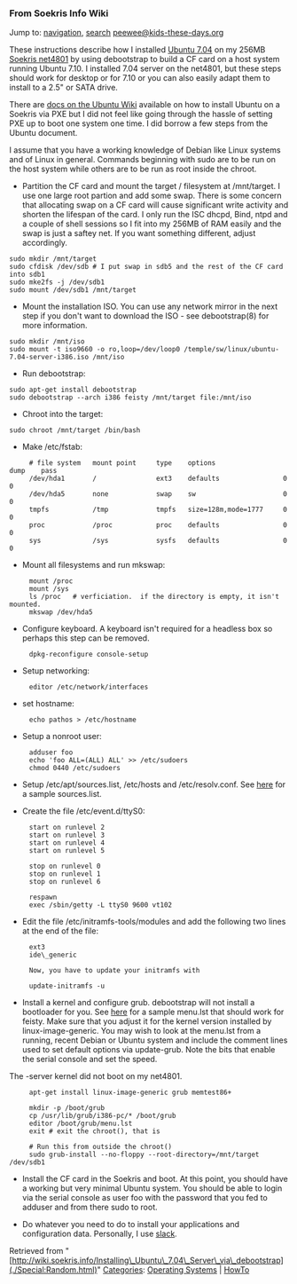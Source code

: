 
### From Soekris Info Wiki



Jump to: [navigation](./Special:Random.html#column-one), [search](./Special:Random.html#searchInput) 
[peewee@kids-these-days.org](https://web.archive.org/web/20190329210730/mailto:peewee@kids-these-days.org "mailto:peewee@kids-these-days.org")


  



These instructions describe how I installed [Ubuntu 7.04](https://web.archive.org/web/20190329210730/http://www.ubuntulinux.com/ "http://www.ubuntulinux.com/") on my 256MB [Soekris net4801](https://web.archive.org/web/20190329210730/http://www.soerkis.com/ "http://www.soerkis.com") by using debootstrap to build a CF card on a host system running Ubuntu 7.10. I installed 7.04 server on the net4801, but these steps should work for desktop or for 7.10 or you can also easily adapt them to install to a 2.5" or SATA drive.


There are [docs on the Ubuntu Wiki](https://web.archive.org/web/20190329210730/https://wiki.ubuntu.com/Soekris "https://wiki.ubuntu.com/Soekris") available on how to install Ubuntu on a Soekris via PXE but I did not feel like going through the hassle of setting PXE up to boot one system one time. I did borrow a few steps from the Ubuntu document.


I assume that you have a working knowledge of Debian like Linux systems and of Linux in general. Commands beginning with sudo are to be run on the host system while others are to be run as root inside the chroot.



*  Partition the CF card and mount the target / filesystem at /mnt/target. I use one large root partion and add some swap. There is some concern that allocating swap on a CF card will cause significant write activity and shorten the lifespan of the card. I only run the ISC dhcpd, Bind, ntpd and a couple of shell sessions so I fit into my 256MB of RAM easily and the swap is just a saftey net. If you want something different, adjust accordingly.


  





```
sudo mkdir /mnt/target
sudo cfdisk /dev/sdb # I put swap in sdb5 and the rest of the CF card into sdb1
sudo mke2fs -j /dev/sdb1
sudo mount /dev/sdb1 /mnt/target

```

  




*  Mount the installation ISO. You can use any network mirror in the next step if you don't want to download the ISO - see debootstrap(8) for more information.



```
sudo mkdir /mnt/iso
sudo mount -t iso9660 -o ro,loop=/dev/loop0 /temple/sw/linux/ubuntu-7.04-server-i386.iso /mnt/iso

```

*  Run debootstrap:



```
sudo apt-get install debootstrap
sudo debootstrap --arch i386 feisty /mnt/target file:/mnt/iso

```

*  Chroot into the target:



```
sudo chroot /mnt/target /bin/bash

```

*  Make /etc/fstab:



```
     # file system   mount point     type    options                 dump    pass
     /dev/hda1       /               ext3    defaults                0       0
     /dev/hda5       none            swap    sw                      0       0
     tmpfs           /tmp            tmpfs   size=128m,mode=1777     0       0
     proc            /proc           proc    defaults                0       0
     sys             /sys            sysfs   defaults                0       0

```

*  Mount all filesystems and run mkswap:



```
     mount /proc
     mount /sys
     ls /proc	# verficiation.  if the directory is empty, it isn't mounted.
     mkswap /dev/hda5

```

*  Configure keyboard. A keyboard isn't required for a headless box so perhaps this step can be removed.



```
     dpkg-reconfigure console-setup

```

*  Setup networking:



```
     editor /etc/network/interfaces

```

*  set hostname:



```
     echo pathos > /etc/hostname

```

*  Setup a nonroot user:



```
     adduser foo
     echo 'foo ALL=(ALL) ALL' >> /etc/sudoers
     chmod 0440 /etc/sudoers

```

*  Setup /etc/apt/sources.list, /etc/hosts and /etc/resolv.conf. See  [here](https://web.archive.org/web/20190329210730/http://wiki.soekris.info/Source_list "Source list") for a sample sources.list.


*  Create the file /etc/event.d/ttyS0:



```
     start on runlevel 2
     start on runlevel 3
     start on runlevel 4
     start on runlevel 5

```


```
     stop on runlevel 0
     stop on runlevel 1
     stop on runlevel 6

```


```
     respawn
     exec /sbin/getty -L ttyS0 9600 vt102

```

*  Edit the file /etc/initramfs-tools/modules and add the following two lines at the end of the file:



```
     ext3
     ide\_generic

```


```
     Now, you have to update your initramfs with

```


```
     update-initramfs -u

```

*  Install a kernel and configure grub. debootstrap will not install a bootloader for you. See [here](https://web.archive.org/web/20190329210730/http://wiki.soekris.info/Menu_lst "Menu lst") for a sample menu.lst that should work for feisty. Make sure that you adjust it for the kernel version installed by linux-image-generic. You may wish to look at the menu.lst from a running, recent Debian or Ubuntu system and include the comment lines used to set default options via update-grub. Note the bits that enable the serial console and set the speed.  
  
The -server kernel did not boot on my net4801.



```
     apt-get install linux-image-generic grub memtest86+

```


```
     mkdir -p /boot/grub
     cp /usr/lib/grub/i386-pc/* /boot/grub
     editor /boot/grub/menu.lst 
     exit # exit the chroot(), that is

```


```
     # Run this from outside the chroot()
     sudo grub-install --no-floppy --root-directory=/mnt/target /dev/sdb1

```

*  Install the CF card in the Soekris and boot. At this point, you should have a working but very minimal Ubuntu system. You should be able to login via the serial console as user foo with the password that you fed to adduser and from there sudo to root.


*  Do whatever you need to do to install your applications and configuration data. Personally, I use [slack](https://web.archive.org/web/20190329210730/http://www.sundell.net/~alan/projects/slack/ "http://www.sundell.net/~alan/projects/slack/").




Retrieved from "[http://wiki.soekris.info/Installing\_Ubuntu\_7.04\_Server\_via\_debootstrap](./Special:Random.html)"
[Categories](https://web.archive.org/web/20190329210730/http://wiki.soekris.info/Special:Categories "Special:Categories"): [Operating Systems](https://web.archive.org/web/20190329210730/http://wiki.soekris.info/Category_Operating_Systems "Category_Operating Systems") | [HowTo](https://web.archive.org/web/20190329210730/http://wiki.soekris.info/Category_HowTo "Category_HowTo")

 

